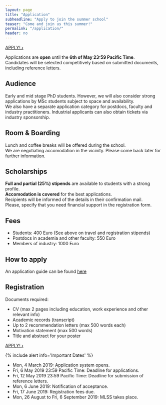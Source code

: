 ```yaml
---
layout: page
title: "Application"
subheadline: "Apply to join the summer school"
teaser: "Come and join us this summer!"
permalink: "/application/"
header: no
---
```


<a class="radius button small" href="https://cmt3.research.microsoft.com/MLSSM2019/">APPLY! ›</a>

Applications are **open** until the **6th of May 23:59 Pacific Time**.<br/>
Candidates will be selected competitively based on submitted documents, including reference letters.

## Audience
Early and mid stage PhD students. However, we will also consider strong applications by MSc students subject to space and availability.<br/> 
We also have a separate application category for postdocs, faculty and industry practitioners. Industrial applicants can also obtain tickets via industry sponsorship.

## Room & Boarding
Lunch and coffee breaks will be offered during the school. <br/>
We are negotiating accomodation in the vicinity. Please come back later for further information.

## Scholarships
**Full and partial (25%) stipends** are available to students with a strong profile. <br/>
**Accomodation is covered** for the best applications. <br/>
Recipients will be informed of the details in their confirmation mail. <br/>
Please, specify that you need financial support in the registration form. <br/>

## Fees
* Students: 400 Euro (See above on travel and registration stipends)
* Postdocs in academia and other faculty: 550 Euro
* Members of industry: 1000 Euro

## How to apply
An application guide can be found [here](/how-to-apply/)

## Registration
Documents required:
* CV (max 2 pages including education, work experience and other relevant info)
* Academic records (transcript)
* Up to 2 recommendation letters (max 500 words each)
* Motivation statement (max 500 words)
* Title and abstract for your poster

<a class="radius button small" href="https://cmt3.research.microsoft.com/MLSSM2019/">APPLY! ›</a>

{% include alert info='Important Dates' %}
* Mon, 4 March 2019: Application system opens.
* Fri, 6 May 2019 23:59 Pacific Time: Deadline for applications.
* Fri, 12 May 2019 23:59 Pacific Time: Deadline for submission of reference letters.
* Mon, 6 June 2019: Notification of acceptance.
* Fri, 17 June 2019: Registration fees due.
* Mon, 26 August to Fri, 6 September 2019: MLSS takes place.